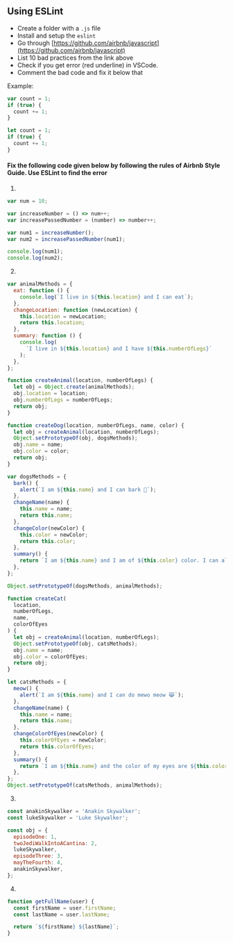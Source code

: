 ## Using ESLint

- Create a folder with a `.js` file
- Install and setup the `eslint`
- Go through [https://github.com/airbnb/javascript](https://github.com/airbnb/javascript)
- List 10 bad practices from the link above
- Check if you get error (red underline) in VSCode.
- Comment the bad code and fix it below that

Example:

```js
var count = 1;
if (true) {
  count += 1;
}

let count = 1;
if (true) {
  count += 1;
}
```

#### Fix the following code given below by following the rules of Airbnb Style Guide. Use ESLint to find the error

1.

```js
var num = 10;

var increaseNumber = () => num++;
var increasePassedNumber = (number) => number++;

var num1 = increaseNumber();
var num2 = increasePassedNumber(num1);

console.log(num1);
console.log(num2);
```

2.

```js
var animalMethods = {
  eat: function () {
    console.log(`I live in ${this.location} and I can eat`);
  },
  changeLocation: function (newLocation) {
    this.location = newLocation;
    return this.location;
  },
  summary: function () {
    console.log(
      `I live in ${this.location} and I have ${this.numberOfLegs}`
    );
  },
};

function createAnimal(location, numberOfLegs) {
  let obj = Object.create(animalMethods);
  obj.location = location;
  obj.numberOfLegs = numberOfLegs;
  return obj;
}

function createDog(location, numberOfLegs, name, color) {
  let obj = createAnimal(location, numberOfLegs);
  Object.setPrototypeOf(obj, dogsMethods);
  obj.name = name;
  obj.color = color;
  return obj;
}

var dogsMethods = {
  bark() {
    alert(`I am ${this.name} and I can bark 🐶`);
  },
  changeName(name) {
    this.name = name;
    return this.name;
  },
  changeColor(newColor) {
    this.color = newColor;
    return this.color;
  },
  summary() {
    return `I am ${this.name} and I am of ${this.color} color. I can also bark`;
  },
};

Object.setPrototypeOf(dogsMethods, animalMethods);

function createCat(
  location,
  numberOfLegs,
  name,
  colorOfEyes
) {
  let obj = createAnimal(location, numberOfLegs);
  Object.setPrototypeOf(obj, catsMethods);
  obj.name = name;
  obj.color = colorOfEyes;
  return obj;
}

let catsMethods = {
  meow() {
    alert(`I am ${this.name} and I can do mewo meow 😹`);
  },
  changeName(name) {
    this.name = name;
    return this.name;
  },
  changeColorOfEyes(newColor) {
    this.colorOfEyes = newColor;
    return this.colorOfEyes;
  },
  summary() {
    return `I am ${this.name} and the color of my eyes are ${this.colorOfEyes}. I can also do meow meow`;
  },
};
Object.setPrototypeOf(catsMethods, animalMethods);
```

3.

```js
const anakinSkywalker = 'Anakin Skywalker';
const lukeSkywalker = 'Luke Skywalker';

const obj = {
  episodeOne: 1,
  twoJediWalkIntoACantina: 2,
  lukeSkywalker,
  episodeThree: 3,
  mayTheFourth: 4,
  anakinSkywalker,
};
```

4.

```js
function getFullName(user) {
  const firstName = user.firstName;
  const lastName = user.lastName;

  return `${firstName} ${lastName}`;
}
```

<!-- // let user = 'Arya';

const user = 'Arya';

console.log(user);

// bad
// const item = new Object();

// good
const item = {};

console.log(item);

// // bad
// var count = 1;
// if (true) {
//   count += 1;
// }

// good, use the let.
let count = 1;
if (typeof count === 'number') {
  count += 1;
}

// bad
// const atom = {
//   value: 1,

//   addValue: function (value) {
//     return atom.value + value;
//   },
// };

// good
const atom = {
  value: 1,

  addValue(value) {
    return atom.value + value;
  },
};

function getKey(k) {
  return `a key named ${k}`;
}

//   // bad

//   const obj = {
//     id: 5,
//     name: 'San Francisco',
//   };
//   obj[getKey('enabled')] = true;

// good

const obj = {
  id: 5,
  name: 'San Francisco',
  [getKey('enabled')]: true,
};

console.log(obj);

const lukeSkywalker = 'Luke Skywalker';

// // bad

// const obj2 = {
//   lukeSkywalker: lukeSkywalker,
// };

// good
const obj2 = {
  lukeSkywalker,
};

console.log(obj2);

// Given Problems

// 1.

// var num = 10;

// var increaseNumber = () => num++;
// var increasePassedNumber = (number) => number++;

// var num1 = increaseNumber();
// var num2 = increasePassedNumber(num1);

// console.log(num1);
// console.log(num2);

let num = 10;

const increaseNumber = () => num++;
const increasePassedNumber = (number) => number++;
const num1 = increaseNumber();
const num2 = increasePassedNumber(num1);

console.log(num1);
console.log(num2);

// 2

const animalMethods = {
  eat() {
    console.log(`I live in ${this.location} and I can eat`);
  },
  changeLocation(newLocation) {
    this.location = newLocation;
    return this.location;
  },
  summary() {
    console.log(`I live in ${this.location} and I have ${this.numberOfLegs}`);
  },
};

function createAnimal(location, numberOfLegs) {
  // eslint-disable-next-line no-shadow
  const obj = Object.create(animalMethods);
  obj.location = location;
  obj.numberOfLegs = numberOfLegs;
  return obj;
}
const dogsMethods = {
  bark() {
    // eslint-disable-next-line no-alert
    alert(`I am ${this.name} and I can bark 🐶`);
  },
  changeName(name) {
    this.name = name;
    return this.name;
  },
  changeColor(newColor) {
    this.color = newColor;
    return this.color;
  },
  summary() {
    return `I am ${this.name} and I am of ${this.color} color. I can also bark`;
  },
};

// eslint-disable-next-line no-unused-vars
function createDog(location, numberOfLegs, name, color) {
  // eslint-disable-next-line no-shadow
  const obj = createAnimal(location, numberOfLegs);
  Object.setPrototypeOf(obj, dogsMethods);
  obj.name = name;
  obj.color = color;
  return obj;
}

const catsMethods = {
  meow() {
    // eslint-disable-next-line no-alert
    alert(`I am ${this.name} and I can do mewo meow 😹`);
  },
  changeName(name) {
    this.name = name;
    return this.name;
  },
  changeColorOfEyes(newColor) {
    this.colorOfEyes = newColor;
    return this.colorOfEyes;
  },
  summary() {
    return `I am ${this.name} and the color of my eyes are ${this.colorOfEyes}. I can also do meow meow`;
  },
};

Object.setPrototypeOf(dogsMethods, animalMethods);

function createCat(location, numberOfLegs, name, colorOfEyes) {
  // eslint-disable-next-line no-shadow
  const obj = createAnimal(location, numberOfLegs);
  Object.setPrototypeOf(obj, catsMethods);
  obj.name = name;
  obj.color = colorOfEyes;
  return obj;
}

Object.setPrototypeOf(catsMethods, animalMethods);

createCat('Mumbai', 4, 'jimmy', 'red');

// 3

const anakinSkywalker = 'Anakin Skywalker';
const lukeSkywalkerAgain = 'Luke Skywalker';

// eslint-disable-next-line no-unused-vars
const obj1 = {
  episodeOne: 1,
  twoJediWalkIntoACantina: 2,
  lukeSkywalkerAgain,
  episodeThree: 3,
  mayTheFourth: 4,
  anakinSkywalker,
};

// 4

// eslint-disable-next-line no-shadow
function getFullName(user) {
  const { firstName, lastName } = user;
  return `${firstName} ${lastName}`;
}

getFullName('John');
© 2021 GitHub, Inc.
Terms
Privacy
Security
Status
Docs
Contact GitHub
Pricing
API
Training
Blog
About -->

